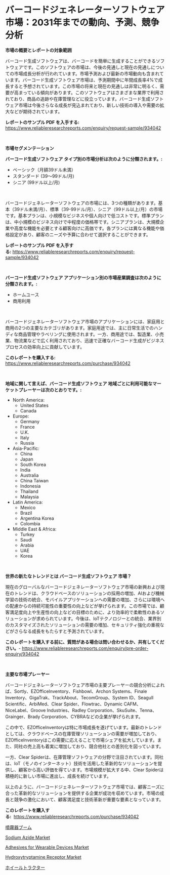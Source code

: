 <p><h1>バーコードジェネレーターソフトウェア市場：2031年までの動向、予測、競争分析</h1></p><p><strong>市場の概要とレポートの対象範囲</strong></p>
<p><p>バーコード生成ソフトウェアは、バーコードを簡単に生成することができるソフトウェアです。このソフトウェアの市場は、今後の見通しと現在の見通しについての市場成長分析が行われています。市場予測および最新の市場動向も含まれています。バーコード生成ソフトウェア市場は、予測期間中に年間成長率4%で成長すると予想されています。この市場の将来と現在の見通しは非常に明るく、需要が高まっている傾向があります。このソフトウェアはさまざまな業界で利用されており、商品の追跡や在庫管理などに役立っています。バーコード生成ソフトウェア市場は今後さらなる成長が見込まれており、新しい技術の導入や需要の拡大などが期待されています。</p></p>
<p><strong>レポートのサンプル PDF を入手する:</strong> <a href="https://www.reliableresearchreports.com/enquiry/request-sample/934042">https://www.reliableresearchreports.com/enquiry/request-sample/934042</a></p>
<p>&nbsp;</p>
<p><strong>市場セグメンテーション</strong></p>
<p><strong>バーコード生成ソフトウェア タイプ別の市場分析は次のように分類されます。:</strong></p>
<p><ul><li>ベーシック（月額39ドル未満）</li><li>スタンダード (39～99ドル/月)</li><li>シニア (99ドル以上/月)</li></ul></p>
<p>&nbsp;</p>
<p><p>バーコードジェネレーターソフトウェアの市場には、3つの種類があります。基本（39ドル未満/月）、標準（39-99ドル/月）、シニア（99ドル以上/月）の市場です。基本プランは、小規模なビジネスや個人向けで低コストです。標準プランは、中小規模のビジネス向けで中程度の価格帯です。シニアプランは、大規模企業や高度な機能を必要とする顧客向けに高価です。各プランには異なる機能や価格設定があり、顧客のニーズや予算に合わせて選択することができます。</p></p>
<p><strong>レポートのサンプル PDF を入手する:</strong>&nbsp;<a href="https://www.reliableresearchreports.com/enquiry/request-sample/934042">https://www.reliableresearchreports.com/enquiry/request-sample/934042</a></p>
<p>&nbsp;</p>
<p><strong> バーコード生成ソフトウェア アプリケーション別の市場産業調査は次のように分類されます。:</strong></p>
<p><ul><li>ホームユース</li><li>商用利用</li></ul></p>
<p>&nbsp;</p>
<p><p>バーコードジェネレーターソフトウェア市場のアプリケーションには、家庭用と商用の2つの主要なカテゴリがあります。家庭用途では、主に日常生活でのハンディな商品管理やラベリングに使用されます。一方、商用途では、製造業、小売業、物流業などで広く利用されており、迅速で正確なバーコード生成がビジネスプロセスの効率向上に貢献しています。</p></p>
<p><strong>このレポートを購入する:</strong>&nbsp; <a href="https://www.reliableresearchreports.com/purchase/934042">https://www.reliableresearchreports.com/purchase/934042</a></p>
<p>&nbsp;</p>
<p><strong>地域に関して言えば、バーコード生成ソフトウェア 地域ごとに利用可能なマーケットプレーヤーは次のとおりです。:</strong></p>
<p><ul>
    <li>
        North America:
        <ul>
            <li>United States</li>
            <li>Canada</li>
        </ul>
    </li>
    <li>
        Europe:
        <ul>
            <li>Germany</li>
            <li>France</li>
            <li>U.K.</li>
            <li>Italy</li>
            <li>Russia</li>
        </ul>
    </li>
    <li>
        Asia-Pacific:
        <ul>
            <li>China</li>
            <li>Japan</li>
            <li>South Korea</li>
            <li>India</li>
            <li>Australia</li>
            <li>China Taiwan</li>
            <li>Indonesia</li>
            <li>Thailand</li>
            <li>Malaysia</li>
        </ul>
    </li>
    <li>
        Latin America:
        <ul>
            <li>Mexico</li>
            <li>Brazil</li>
            <li>Argentina Korea</li>
            <li>Colombia</li>
        </ul>
    </li>
    <li>
        Middle East & Africa:
        <ul>
            <li>Turkey</li>
            <li>Saudi</li>
            <li>Arabia</li>
            <li>UAE</li>
            <li>Korea</li>
        </ul>
    </li>
    </ul></p>
<p>&nbsp;</p>
<p><strong>世界の新たなトレンドとは バーコード生成ソフトウェア 市場？</strong></p>
<p><p>現在のグローバルなバーコードジェネレーターソフトウェア市場の新興および現在のトレンドは、クラウドベースのソリューションの採用の増加、AIおよび機械学習の技術の統合、モバイルアプリケーションへの需要の増加、さらには環境への配慮からの持続可能性の重要性の向上などが挙げられます。この市場では、顧客満足度向上や生産性の向上などの目標のために、より効率的で柔軟性のあるソリューションが求められています。今後は、IoTテクノロジーとの統合、業界別のカスタマイズされたソリューションの需要の増加、セキュリティ強化の重視などがさらなる成長をもたらすと予測されています。</p></p>
<p><strong>このレポートを購入する前に、質問がある場合は問い合わせるか、共有してください。</strong>- <a href="https://www.reliableresearchreports.com/enquiry/pre-order-enquiry/934042">https://www.reliableresearchreports.com/enquiry/pre-order-enquiry/934042</a></p>
<p>&nbsp;</p>
<p><strong>主要な市場プレーヤー</strong></p>
<p><p>バーコードジェネレーターソフトウェア市場の主要プレーヤーの競合分析によれば、Sortly、EZOfficeInventory、Fishbowl、Archon Systems、Finale Inventory、GigaTrak、TrackAbout、TecomGroup、System ID、Seagull Scientific、ArbiMed、Clear Spider、Flowtrac、Dynamic CAFM、NiceLabel、Groove Industries、Radley Corporation、SkuSuite、Tenna、Grainger、Brady Corporation、CYBRAなどの企業が挙げられます。</p><p>この中で、EZOfficeInventoryは特に市場成長を遂げています。最新のトレンドとしては、クラウドベースの在庫管理ソリューションの需要が増加しており、EZOfficeInventoryはこの需要に応えることで市場シェアを拡大しています。また、同社の売上高も着実に増加しており、競合他社との差別化を図っています。</p><p>一方、Clear Spiderは、在庫管理ソフトウェアの分野で注目されています。同社は、IoT（モノのインターネット）技術を活用した革新的なソリューションを提供し、顧客から高い評価を得ています。市場規模が拡大する中、Clear Spiderは積極的に新しい市場に進出し、成長を続けています。</p><p>以上のように、バーコードジェネレーターソフトウェア市場では、顧客ニーズに合った革新的なソリューションを提供する企業が成功を収めています。市場の成長と競争の激化において、顧客満足度と技術革新が重要な要素となっています。</p></p>
<p><strong>このレポートを購入する:</strong>&nbsp;&nbsp;<a href="https://www.reliableresearchreports.com/purchase/934042">https://www.reliableresearchreports.com/purchase/934042</a></p>
<p><p><a href="https://medium.com/@deonnorth8/%E6%95%A3%E5%B8%83%E6%A9%9F%E3%83%96%E3%83%BC%E3%83%A0%E5%B8%82%E5%A0%B4%E3%81%AF-%E5%B8%82%E5%A0%B4%E3%82%B7%E3%82%A7%E3%82%A2-%E5%B8%82%E5%A0%B4%E5%8B%95%E5%90%91-%E5%B8%82%E5%A0%B4%E6%88%90%E9%95%B7%E3%81%AB%E9%96%A2%E3%81%99%E3%82%8B%E6%83%85%E5%A0%B1%E3%82%92%E6%8F%90%E4%BE%9B%E3%81%97%E3%81%BE%E3%81%99-5537652b6a0d">噴霧器ブーム</a></p><p><a href="https://view.publitas.com/reportprime-1/sodium-azide-market-share-market-new-trends-analysis-report-by-type-by-application-by-end-use-by-region-and-segment-forecasts-2024-2031/">Sodium Azide Market</a></p><p><a href="https://poised-avenue-46d.notion.site/Adhesives-for-Wearable-Devices-Market-Provides-Detailed-Segmentation-of-this-Market-based-on-Type-A-3803e77b750d4e9ebff4da26077cb237">Adhesives for Wearable Devices Market</a></p><p><a href="https://issuu.com/reportprime-2/docs/hydroxytryptamine-receptor-market-size-2030.pptx">Hydroxytryptamine Receptor Market</a></p><p><a href="https://medium.com/@deonnorth8/%E3%83%9B%E3%82%A4%E3%83%BC%E3%83%AB%E3%83%88%E3%83%A9%E3%82%AF%E3%82%BF%E3%83%BC%E5%B8%82%E5%A0%B4%E8%A6%8F%E6%A8%A1-%E5%B8%82%E5%A0%B4%E5%B1%95%E6%9C%9B%E3%81%A8%E5%B8%82%E5%A0%B4%E4%BA%88%E6%B8%AC-2024%E5%B9%B4%E3%81%8B%E3%82%892031%E5%B9%B4%E3%81%BE%E3%81%A7-e96c677433b1">ホイールトラクター</a></p></p>
